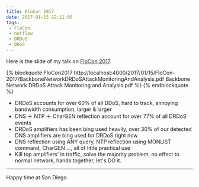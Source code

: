 ```yaml
---
title: FloCon 2017
date: 2017-01-15 22:11:00
tags:
 - FloCon
 - netflow
 - DRDoS
 - DDoS
---
```


Here is the slide of my talk on [FloCon 2017](http://www.cert.org/flocon/).

{% blockquote
    FloCon2017
    http://localhost:4000/2017/01/15/FloCon-2017/BackboneNetworkDRDoSAttackMonitoringAndAnalysis.pdf 
    Backbone Network DRDoS Attack Monitoring and Analysis.pdf
%}
{% endblockquote %}
* DRDoS accounts for over 60% of all DDoS, hard to track, annoying bandwidth consumption, larger & larger
* DNS ＋ NTP ＋ CharGEN reflection account for over 77% of all DRDoS events
* DRDoS amplifiers has been bing used heavily, over 30% of our detected DNS amplifiers are bing used for DRDoS right now
* DNS reflection using ANY query, NTP reflection using MONLIST command, CharGEN ..., all of little practical use
* Kill top amplifiers' in traffic, solve the majority problem, no effect to normal network, hands together, let's DO it.

---

Happy time at San Diego.

